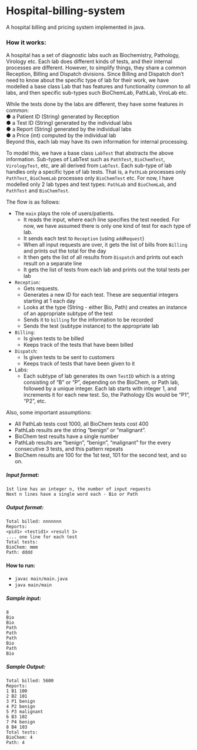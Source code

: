 # Hospital-billing-system

A hospital billing and pricing system implemented in java.

### How it works:

A hospital has a set of diagnostic labs such as Biochemistry, Pathology, Virology etc. Each lab does different kinds of tests, and their internal processes are different. However, to simplify things, they share a common Reception, Billing and Dispatch divisions. Since Billing and Dispatch don’t need to know about the specific type of lab for their work, we
have modelled a base class Lab that has features and functionality common to all labs, and then specific sub-types such BioChemLab, PathLab, ViroLab etc.

While the tests done by the labs are different, they have some features in common:  
● a Patient ID (String) generated by Reception  
● a Test ID (String) generated by the individual labs  
● a Report (String) generated by the individual labs  
● a Price (int) computed by the individual lab  
Beyond this, each lab may have its own information for internal processing.

To model this, we have a base class `LabTest` that abstracts the above information. Sub-types of LabTest such as `PathTest`, `BioChemTest`, `VirologyTest`, etc, are all derived from `LabTest`. Each sub-type of lab handles only a specific type of lab tests. That is, a `PathLab` processes only `PathTest`, `BioChemLab` processes only `BioChemTest` etc.
For now, I have modelled only 2 lab types and test types: `PathLab` and `BioChemLab`, and `PathTest` and `BioChemTest`.

The flow is as follows:
- The `main` plays the role of users/patients.
    - It reads the input, where each line specifies the test needed. For now, we have assumed there is only one kind of test for each type of lab.
    - It sends each test to `Reception` (using `addRequest`)
    - When all input requests are over, it gets the list of bills from `Billing` and prints out the total for the day
    - It then gets the list of all results from `Dispatch` and prints out each result on a separate line
    - It gets the list of tests from each lab and prints out the total tests per lab
- `Reception`:
    - Gets requests.
    - Generates a new ID for each test. These are sequential integers starting at 1 each day
    - Looks at the type (String - either Bio, Path) and creates an instance of an appropriate subtype of the test
    - Sends it to `billing` for the information to be recorded
    - Sends the test (subtype instance) to the appropriate lab 
- `Billing`:
    - Is given tests to be billed
    - Keeps track of the tests that have been billed
- `Dispatch`:
    - Is given tests to be sent to customers
    - Keeps track of tests that have been given to it
- Labs:
    - Each subtype of lab generates its own `TestID` which is a string consisting of “B” or “P”, depending on the BioChem, or Path lab, followed by a unique integer. Each lab starts with integer 1, and increments it for each new test. So, the Pathology IDs would be “P1”, “P2”, etc.

Also, some important assumptions:
- All PathLab tests cost 1000, all BioChem tests cost 400
- PathLab results are the string “benign” or “malignant”.
- BioChem test results have a single number
- PathLab results are “benign”, “benign”, “malignant” for the every consecutive 3 tests, and this pattern repeats
- BioChem results are 100 for the 1st test, 101 for the second test, and so on.

##### Input format:
```
1st line has an integer n, the number of input requests
Next n lines have a single word each - Bio or Path
```

##### Output format:
```
Total billed: nnnnnnn
Reports:
<pid1> <testid1> <result 1>
.... one line for each test
Total tests:
BioChem: mmm
Path: dddd
```

#### How to run:
- `javac main/main.java`
- `java main/main`

##### Sample input:
```
8
Bio
Bio
Path
Path
Path
Bio
Path
Bio
```

##### Sample Output:
```
Total billed: 5600
Reports:
1 B1 100
2 B2 101
3 P1 benign
4 P2 benign
5 P3 malignant
6 B3 102
7 P4 benign
8 B4 103
Total tests:
BioChem: 4
Path: 4
```
